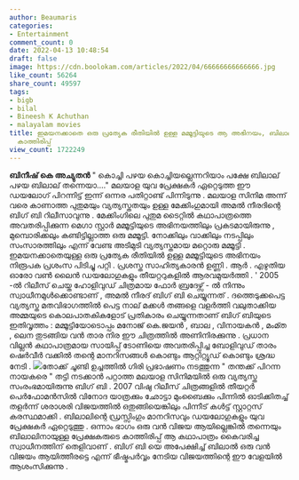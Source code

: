 ```yaml
---
author: Beaumaris
categories:
- Entertainment
comment_count: 0
date: 2022-04-13 10:48:54
draft: false
image: https://cdn.boolokam.com/articles/2022/04/66666666666666.jpg
like_count: 56264
share_count: 49597
tags:
- bigb
- bilal
- Bineesh K Achuthan
- malayalam movies
title: ഇമയനക്കാതെ ഒരു പ്രത്യേക രീതിയിൽ ഉള്ള മമ്മൂട്ടിയുടെ ആ അഭിനയം, ബിലാലിന് വേണ്ടിയുള്ള
  കാത്തിരിപ്പ്
view_count: 1722249
---
```


**ബിനീഷ് കെ അച്യുതൻ** " കൊച്ചി പഴയ കൊച്ചിയല്ലെന്നറിയാം പക്ഷേ ബിലാല് പഴയ ബിലാല് തന്നെയാ...." മലയാള യുവ പ്രേക്ഷകർ ഏറ്റെടുത്ത ഈ ഡയലോഗ് പിറന്നിട്ട് ഇന്ന് ഒന്നര പതിറ്റാണ്ട് പിന്നിടുന്നു . മലയാള സിനിമ അന്ന് വരെ കാണാത്ത പുതുമയും വ്യത്യസ്തതയും ഉള്ള മേക്കിംഗുമായി അമൽ നീരദിന്റെ ബിഗ് ബി റിലീസാവുന്നു . മേക്കിംഗിലെ പുതുമ ടൈറ്റിൽ കഥാപാത്രത്തെ അവതരിപ്പിക്കുന്ന മെഗാ സ്റ്റാർ മമ്മൂട്ടിയുടെ അഭിനയത്തിലും പ്രകടമായിരുന്നു , മുമ്പൊരിക്കലും കണ്ടിട്ടില്ലാത്ത ഒരു മമ്മൂട്ടി. നോക്കിലും വാക്കിലും നടപ്പിലും സംസാരത്തിലും എന്ന് വേണ്ട അടിമുടി വ്യത്യസ്തമായ മറ്റൊരു മമ്മൂട്ടി . ഇമയനക്കാതെയുള്ള ഒരു പ്രത്യേക രീതിയിൽ ഉള്ള മമ്മൂട്ടിയുടെ അഭിനയം നിരൂപക പ്രശംസ പിടിച്ചു പറ്റി . പ്രശസ്ത സാഹിത്യകാരൻ ഉണ്ണി . ആർ . എഴുതിയ ഓരോ വൺ ലൈൻ ഡയലോഗുകളും തീയറ്ററുകളിൽ ആരവമുയർത്തി . ' 2005 -ൽ റിലീസ് ചെയ്ത ഹോളിവുഡ് ചിത്രമായ ഫോർ ബ്രദേഴ്സ് - ൽ നിന്നും സ്വാധീനമുൾക്കൊണ്ടാണ് , അമൽ നീരദ് ബിഗ് ബി ചെയ്യുന്നത് . ദത്തെടുക്കപെട്ട വ്യത്യസ്ത മതവിഭാഗത്തിൽ പെട്ട നാല് മക്കൾ തങ്ങളെ വളർത്തി വലുതാക്കിയ അമ്മയുടെ കൊലപാതകികളോട് പ്രതികാരം ചെയ്യുന്നതാണ് ബിഗ് ബിയുടെ ഇതിവൃത്തം : മമ്മൂട്ടിയോടൊപ്പം മനോജ് കെ.ജയൻ , ബാല , വിനായകൻ , മംമ്ത , ലെന തുടങ്ങിയ വൻ താര നിര ഈ ചിത്രത്തിൽ അണിനിരക്കുന്നു . പ്രധാന വില്ലൻ കഥാപാത്രമായ സായിപ്പ് ടോണിയെ അവതരിപ്പിച്ച ബോളിവുഡ് താരം ഷെർവീർ വക്കിൽ തന്റെ മാനറിസങ്ങൾ കൊണ്ടും ആറ്റിറ്റ്യൂഡ് കൊണ്ടും ശ്രദ്ധ നേടി . ![](https://cdn.boolokam.com/articles/2022/04/66666666666666.jpg)തോക്ക് ചൂണ്ടി ഉച്ചത്തിൽ ഗിരി പ്രഭാഷണം നടത്തുന്ന " തന്തക്ക് പിറന്ന നായകരെ " തട്ടി നടക്കാൻ പറ്റാത്ത മലയാള സിനിമയിൽ ഒരു വ്യത്യസ്ത സംരംഭമായിരുന്നു ബിഗ് ബി . 2007 വിഷു റിലീസ് ചിത്രങ്ങളിൽ തീയറ്റർ പെർഫോമൻസിൽ വിനോദ യാത്രക്കും ഛോട്ടാ മുംബൈക്കും പിന്നിൽ ഓടിക്കിതച്ച് തളർന്ന് ശരാശരി വിജയത്തിൽ ഒതുങ്ങിയെങ്കിലും പിന്നീട് കൾട്ട് സ്റ്റാറ്റസ് കരസ്ഥമാക്കി . ബിലാലിന്റെ ഡ്രസ്സിംഗും മാനറിസവും ഡയലോഗുകളും യുവ പ്രേക്ഷകർ ഏറ്റെടുത്തു . ഒന്നാം ഭാഗം ഒരു വൻ വിജയ ആയില്ലെങ്കിൽ തന്നെയും ബിലാലിനായുള്ള പ്രേക്ഷകരുടെ കാത്തിരിപ്പ് ആ കഥാപാത്രം കൈവരിച്ച സ്വാധീനത്തിന് തെളിവാണ് . ബിഗ് ബി യെ അപേക്ഷിച്ച് ബിലാൽ ഒരു വൻ വിജയം ആയിത്തീരട്ടെ എന്ന് ഭീഷ്മപർവ്വം നേടിയ വിജയത്തിന്റെ ഈ വേളയിൽ ആശംസിക്കുന്നു .